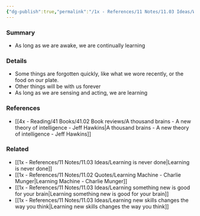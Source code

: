 ```yaml
---
{"dg-publish":true,"permalink":"/1x - References/11 Notes/11.03 Ideas/We learn continously throughout our lives/","title":"We learn continously throughout our lives","noteIcon":""}
---
```



### Summary
- As long as we are awake, we are continually learning
### Details
- Some things are forgotten quickly, like what we wore recently, or the food on our plate. 
- Other things will be with us forever
- As long as we are sensing and acting, we are learning

### References
- [[4x - Reading/41 Books/41.02 Book reviews/A thousand brains - A new theory of intelligence - Jeff Hawkins\|A thousand brains - A new theory of intelligence - Jeff Hawkins]]

### Related
- [[1x - References/11 Notes/11.03 Ideas/Learning is never done\|Learning is never done]]
- [[1x - References/11 Notes/11.02 Quotes/Learning Machine - Charlie Munger\|Learning Machine - Charlie Munger]]
- [[1x - References/11 Notes/11.03 Ideas/Learning something new is good for your brain\|Learning something new is good for your brain]]
- [[1x - References/11 Notes/11.03 Ideas/Learning new skills changes the way you think\|Learning new skills changes the way you think]]